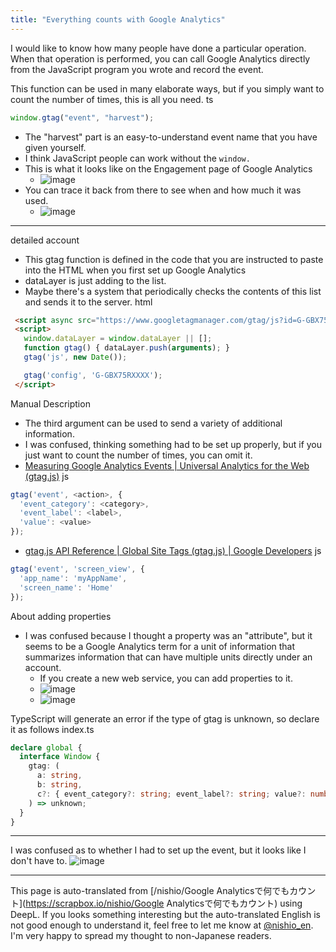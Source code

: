 ```yaml
---
title: "Everything counts with Google Analytics"
---
```


I would like to know how many people have done a particular operation.
When that operation is performed, you can call Google Analytics directly from the JavaScript program you wrote and record the event.

This function can be used in many elaborate ways, but if you simply want to count the number of times, this is all you need.
ts

```typescript
window.gtag("event", "harvest");
```

- The "harvest" part is an easy-to-understand event name that you have given yourself.
- I think JavaScript people can work without the `window.`
- This is what it looks like on the Engagement page of Google Analytics
    - ![image](https://gyazo.com/0f3b5eaacb1d22186e322fc505ecf513/thumb/1000)
- You can trace it back from there to see when and how much it was used.
    - ![image](https://gyazo.com/9e7c70fbee8a2144a28e47d6d1174a1d/thumb/1000)

---
detailed account
- This gtag function is defined in the code that you are instructed to paste into the HTML when you first set up Google Analytics
- dataLayer is just adding to the list.
- Maybe there's a system that periodically checks the contents of this list and sends it to the server.
html

```html
 <script async src="https://www.googletagmanager.com/gtag/js?id=G-GBX75RXXXX"></script>
 <script>
   window.dataLayer = window.dataLayer || [];
   function gtag() { dataLayer.push(arguments); }
   gtag('js', new Date());

   gtag('config', 'G-GBX75RXXXX');
 </script>    
```


Manual Description
- The third argument can be used to send a variety of additional information.
- I was confused, thinking something had to be set up properly, but if you just want to count the number of times, you can omit it.
- [Measuring Google Analytics Events | Universal Analytics for the Web (gtag.js)](https://developers.google.com/analytics/devguides/collection/gtagjs/events)
js

```javascript
gtag('event', <action>, {
  'event_category': <category>,
  'event_label': <label>,
  'value': <value>
});
```

- [gtag.js API Reference | Global Site Tags (gtag.js) | Google Developers](https://developers.google.com/gtagjs/reference/api#event)
js

```javascript
gtag('event', 'screen_view', {
  'app_name': 'myAppName',
  'screen_name': 'Home'
});
```


About adding properties
- I was confused because I thought a property was an "attribute", but it seems to be a Google Analytics term for a unit of information that summarizes information that can have multiple units directly under an account.
    - If you create a new web service, you can add properties to it.
    - ![image](https://gyazo.com/a1f2e39c513892511b0f8341f133a9dd/thumb/1000)
    - ![image](https://gyazo.com/932bd389d5d9f04268c7636ebb07a06e/thumb/1000)

TypeScript will generate an error if the type of gtag is unknown, so declare it as follows
index.ts

```typescript
declare global {
  interface Window {
    gtag: (
      a: string,
      b: string,
      c?: { event_category?: string; event_label?: string; value?: number }
    ) => unknown;
  }
}
```


---
I was confused as to whether I had to set up the event, but it looks like I don't have to.
![image](https://gyazo.com/5cec00ab37f339eebab2e2eb5ca25a8a/thumb/1000)

---
This page is auto-translated from [/nishio/Google Analyticsで何でもカウント](https://scrapbox.io/nishio/Google Analyticsで何でもカウント) using DeepL. If you looks something interesting but the auto-translated English is not good enough to understand it, feel free to let me know at [@nishio_en](https://twitter.com/nishio_en). I'm very happy to spread my thought to non-Japanese readers.